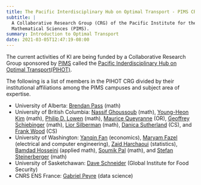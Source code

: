 ```yaml
---
title: The Pacific Interdisciplinary Hub on Optimal Transport - PIMS CRG
subtitle: |
  A Collaborative Research Group (CRG) of the Pacific Institute for the
  Mathematical Sciences (PIMS).
summary: Introduction to Optimal Transport
date: 2021-03-05T12:47:19-08:00
---
```

The current activities of KI are being funded by a Collaborative Research Group sponsored by [PIMS](https://www.pims.math.ca) called the 
[Pacific Inderdisciplinary Hub on Optimal Transport(PIHOT)](https://www.pims.math.ca/collaborative-research-groups/pihot).

The following is a list of members in the PIHOT CRG divided by their institutional affiliations among the PIMS campuses and subject area of expertise.
- University of Alberta: [Brendan Pass](/authors/pass) (math)
- University of British Columbia: [Nassif Ghoussoub](https://www.birs.ca/~nassif/) (math), [Young-Heon Kim](/authors/yhkim) (math), [Philip D. Lowen](https://www.math.ubc.ca/~loew/) (math), [Maurice Queyranne](https://www.sauder.ubc.ca/people/maurice-queyranne) (OR), [Geoffrey Schiebinger](https://www.math.ubc.ca/~geoff/) (math), [Lior Silberman](https://www.math.ubc.ca/~lior/) (math), [Danica Sutherland](https://djsutherland.ml/) (CS), and [Frank Wood](https://www.cs.ubc.ca/~fwood/) (CS)
- University of Washington: [Yanqin Fan](/authors/yankin-fan/) (economics), [Maryam Fazel](https://people.ece.uw.edu/fazel_maryam/) (electrical and computer engineering), [Zaid Harchaoui](/authors/zaid/) (statistics), [Bamdad Hosseini](https://bamdadhosseini.org/) (applied math), [Soumik Pal](/authors/soumik) (math), and [Stefan Steinerberger](https://faculty.washington.edu/steinerb/) (math)
- University of Sasketchawan: [Dave Schneider](https://sens.usask.ca/people/faculty/core-faculty/schneider-david.php) (Global Institute for Food Security) 
- CNRS ENS France: [Gabriel Peyre](http://www.gpeyre.com/) (data science)




